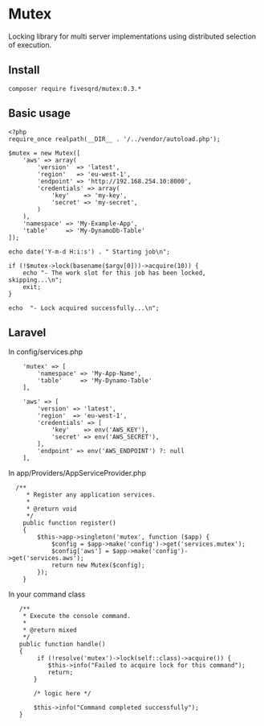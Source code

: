 # Mutex
Locking library for multi server implementations using distributed selection of execution.

## Install ##

```composer require fivesqrd/mutex:0.3.*```

## Basic usage ##
```
<?php
require_once realpath(__DIR__ . '/../vendor/autoload.php');

$mutex = new Mutex([
    'aws' => array(
        'version'  => 'latest',
        'region'   => 'eu-west-1',
        'endpoint' => 'http://192.168.254.10:8000',
        'credentials' => array(
            'key'    => 'my-key',
            'secret' => 'my-secret',
        )
    ),
    'namespace' => 'My-Example-App',
    'table'     => 'My-DynamoDb-Table' 
]);

echo date('Y-m-d H:i:s') . " Starting job\n";

if (!$mutex->lock(basename($argv[0]))->acquire(10)) {
    echo "- The work slot for this job has been locked, skipping...\n";
    exit;
}

echo  "- Lock acquired successfully...\n";
```

## Laravel ##

In config/services.php
```
 	'mutex' => [
        'namespace' => 'My-App-Name',
        'table'     => 'My-Dynamo-Table'
    ],

    'aws' => [
        'version' => 'latest',
        'region'  => 'eu-west-1',
        'credentials' => [
            'key'    => env('AWS_KEY'),
            'secret' => env('AWS_SECRET'),
        ],
        'endpoint' => env('AWS_ENDPOINT') ?: null
    ],
```

In app/Providers/AppServiceProvider.php
```
  /**
     * Register any application services.
     *
     * @return void
     */
    public function register()
    {
        $this->app->singleton('mutex', function ($app) {
            $config = $app->make('config')->get('services.mutex');
            $config['aws'] = $app->make('config')->get('services.aws');
            return new Mutex($config);
        });
    }
 ```

In your command class
 ```
    /**
     * Execute the console command.
     *
     * @return mixed
     */
    public function handle()
    {
		 if (!resolve('mutex')->lock(self::class)->acquire()) {
		    $this->info("Failed to acquire lock for this command");
		    return;
		}

		/* logic here */

		$this->info("Command completed successfully");
	}
```
